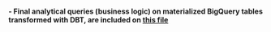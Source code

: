 

#### - Final analytical queries (business logic) on materialized BigQuery tables transformed with DBT, are included on [this file](bigquery_final_level_analytical_queries.sql) 
